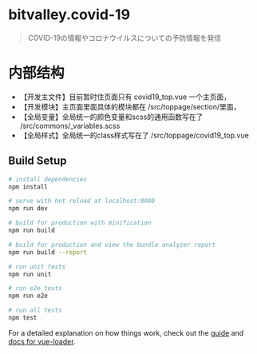 # bitvalley.covid-19

> COVID-19の情報やコロナウイルスについての予防情報を発信

# 内部结构

- 【开发主文件】目前暂时住页面只有 covid19_top.vue 一个主页面，
- 【开发模块】主页面里面具体的模块都在 /src/toppage/section/里面，
- 【全局变量】全局统一的颜色变量和scss的通用函数写在了 /src/commons/_variables.scss
- 【全局样式】全局统一的class样式写在了 /src/toppage/covid19_top.vue

## Build Setup

``` bash
# install dependencies
npm install

# serve with hot reload at localhost:8080
npm run dev

# build for production with minification
npm run build

# build for production and view the bundle analyzer report
npm run build --report

# run unit tests
npm run unit

# run e2e tests
npm run e2e

# run all tests
npm test
```

For a detailed explanation on how things work, check out the [guide](http://vuejs-templates.github.io/webpack/) and [docs for vue-loader](http://vuejs.github.io/vue-loader).
